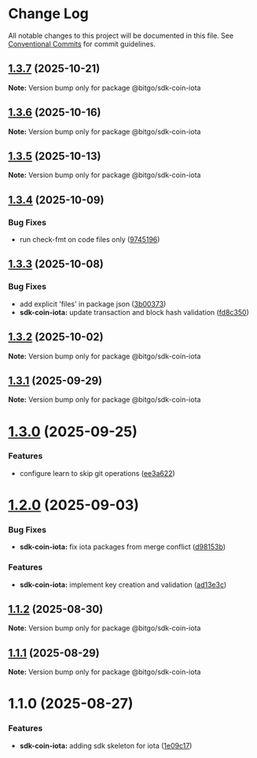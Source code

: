 # Change Log

All notable changes to this project will be documented in this file.
See [Conventional Commits](https://conventionalcommits.org) for commit guidelines.

## [1.3.7](https://github.com/BitGo/BitGoJS/compare/@bitgo/sdk-coin-iota@1.3.6...@bitgo/sdk-coin-iota@1.3.7) (2025-10-21)

**Note:** Version bump only for package @bitgo/sdk-coin-iota





## [1.3.6](https://github.com/BitGo/BitGoJS/compare/@bitgo/sdk-coin-iota@1.3.5...@bitgo/sdk-coin-iota@1.3.6) (2025-10-16)

**Note:** Version bump only for package @bitgo/sdk-coin-iota





## [1.3.5](https://github.com/BitGo/BitGoJS/compare/@bitgo/sdk-coin-iota@1.3.4...@bitgo/sdk-coin-iota@1.3.5) (2025-10-13)

**Note:** Version bump only for package @bitgo/sdk-coin-iota





## [1.3.4](https://github.com/BitGo/BitGoJS/compare/@bitgo/sdk-coin-iota@1.3.3...@bitgo/sdk-coin-iota@1.3.4) (2025-10-09)


### Bug Fixes

* run check-fmt on code files only ([9745196](https://github.com/BitGo/BitGoJS/commit/9745196b02b9678c740d290a4638ceb153a8fd75))





## [1.3.3](https://github.com/BitGo/BitGoJS/compare/@bitgo/sdk-coin-iota@1.3.2...@bitgo/sdk-coin-iota@1.3.3) (2025-10-08)


### Bug Fixes

* add explicit 'files' in package json ([3b00373](https://github.com/BitGo/BitGoJS/commit/3b0037396f6ac16bb9380bd85bf37f2b133068f4))
* **sdk-coin-iota:** update transaction and block hash validation ([fd8c350](https://github.com/BitGo/BitGoJS/commit/fd8c350c95df7e517d0622f90823abdff699d8a4))





## [1.3.2](https://github.com/BitGo/BitGoJS/compare/@bitgo/sdk-coin-iota@1.3.1...@bitgo/sdk-coin-iota@1.3.2) (2025-10-02)

**Note:** Version bump only for package @bitgo/sdk-coin-iota

## [1.3.1](https://github.com/BitGo/BitGoJS/compare/@bitgo/sdk-coin-iota@1.3.0...@bitgo/sdk-coin-iota@1.3.1) (2025-09-29)

**Note:** Version bump only for package @bitgo/sdk-coin-iota

# [1.3.0](https://github.com/BitGo/BitGoJS/compare/@bitgo/sdk-coin-iota@1.2.0...@bitgo/sdk-coin-iota@1.3.0) (2025-09-25)

### Features

- configure learn to skip git operations ([ee3a622](https://github.com/BitGo/BitGoJS/commit/ee3a6220496476aa7f4545b5f4a9a3bf97d9bdb9))

# [1.2.0](https://github.com/BitGo/BitGoJS/compare/@bitgo/sdk-coin-iota@1.1.2...@bitgo/sdk-coin-iota@1.2.0) (2025-09-03)

### Bug Fixes

- **sdk-coin-iota:** fix iota packages from merge conflict ([d98153b](https://github.com/BitGo/BitGoJS/commit/d98153bbcaacbfdaa3faf86c78ea2b97349f6ffa))

### Features

- **sdk-coin-iota:** implement key creation and validation ([ad13e3c](https://github.com/BitGo/BitGoJS/commit/ad13e3c4e37546390b81aeeafb4d062d9a3ef137))

## [1.1.2](https://github.com/BitGo/BitGoJS/compare/@bitgo/sdk-coin-iota@1.1.1...@bitgo/sdk-coin-iota@1.1.2) (2025-08-30)

**Note:** Version bump only for package @bitgo/sdk-coin-iota

## [1.1.1](https://github.com/BitGo/BitGoJS/compare/@bitgo/sdk-coin-iota@1.1.0...@bitgo/sdk-coin-iota@1.1.1) (2025-08-29)

**Note:** Version bump only for package @bitgo/sdk-coin-iota

# 1.1.0 (2025-08-27)

### Features

- **sdk-coin-iota:** adding sdk skeleton for iota ([1e09c17](https://github.com/BitGo/BitGoJS/commit/1e09c177d19c5a9cc0f1e20fbeb5da1a6a6580de))
